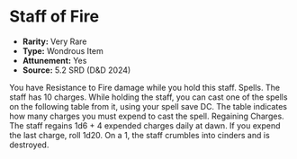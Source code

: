 # Staff of Fire

- **Rarity:** Very Rare
- **Type:** Wondrous Item
- **Attunement:** Yes
- **Source:** 5.2 SRD (D&D 2024)

You have Resistance to Fire damage while you hold this staff. Spells. The staff has 10 charges. While holding the staff, you can cast one of the spells on the following table from it, using your spell save DC. The table indicates how many charges you must expend to cast the spell. Regaining Charges. The staff regains 1d6 + 4 expended charges daily at dawn. If you expend the last charge, roll 1d20. On a 1, the staff crumbles into cinders and is destroyed.
